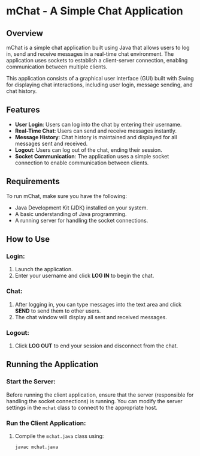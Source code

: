 # mChat - A Simple Chat Application

## Overview

mChat is a simple chat application built using Java that allows users to log in, send and receive messages in a real-time chat environment. The application uses sockets to establish a client-server connection, enabling communication between multiple clients.

This application consists of a graphical user interface (GUI) built with Swing for displaying chat interactions, including user login, message sending, and chat history.

## Features

- **User Login**: Users can log into the chat by entering their username.
- **Real-Time Chat**: Users can send and receive messages instantly.
- **Message History**: Chat history is maintained and displayed for all messages sent and received.
- **Logout**: Users can log out of the chat, ending their session.
- **Socket Communication**: The application uses a simple socket connection to enable communication between clients.

## Requirements

To run mChat, make sure you have the following:

- Java Development Kit (JDK) installed on your system.
- A basic understanding of Java programming.
- A running server for handling the socket connections.

## How to Use

### Login:
1. Launch the application.
2. Enter your username and click **LOG IN** to begin the chat.

### Chat:
1. After logging in, you can type messages into the text area and click **SEND** to send them to other users.
2. The chat window will display all sent and received messages.

### Logout:
1. Click **LOG OUT** to end your session and disconnect from the chat.

## Running the Application

### Start the Server:
Before running the client application, ensure that the server (responsible for handling the socket connections) is running. You can modify the server settings in the `mchat` class to connect to the appropriate host.

### Run the Client Application:
1. Compile the `mchat.java` class using:
   ```bash
   javac mchat.java
